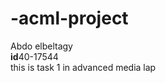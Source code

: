# -acml-project</br>
Abdo elbeltagy</br>
**id**40-17544</br>
this is task 1 in advanced media lap</br>
